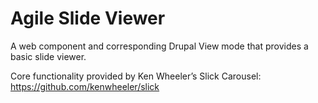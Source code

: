# Agile Slide Viewer
A web component and corresponding Drupal View mode that provides a basic slide viewer.

Core functionality provided by Ken Wheeler’s Slick Carousel: https://github.com/kenwheeler/slick